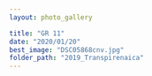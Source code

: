```yaml
---
layout: photo_gallery

title: "GR 11"
date: "2020/01/20"
best_image: "DSC05868cnv.jpg"
folder_path: "2019_Transpirenaica"
---
```

